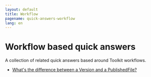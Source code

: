 ```yaml
---
layout: default
title: Workflow
pagename: quick-answers-workflow
lang: en
---
```


Workflow based quick answers
=====

A collection of related quick answers based around Toolkit workflows.

- [What's the difference between a Version and a PublishedFile?](#./workflow/version-publishedfile-difference.md)

